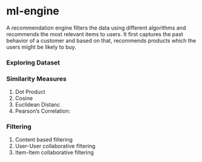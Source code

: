 # ml-engine

A recommendation engine filters the data using different algorithms and recommends the most relevant items to users. It first captures the past behavior of a customer and based on that, recommends products which the users might be likely to buy.

### Exploring Dataset


### Similarity Measures
1. Dot Product
2. Cosine
3. Euclidean Distanc
4. Pearson’s Correlation:

### Filtering
1. Content based filtering
2. User-User collaborative filtering
3. Item-Item collaborative filtering
